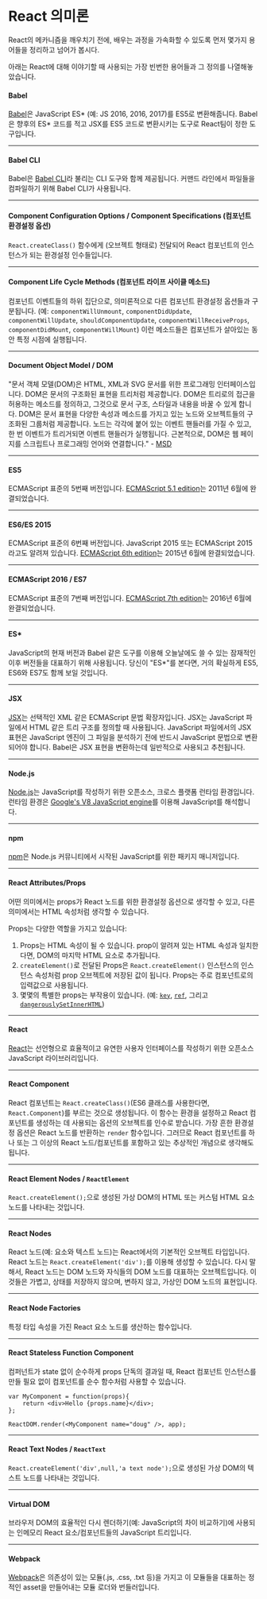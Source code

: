 # React 의미론

React의 메카니즘을 깨우치기 전에, 배우는 과정을 가속화할 수 있도록 먼저 몇가지 용어들을 정리하고 넘어가 봅시다.

아래는 React에 대해 이야기할 때 사용되는 가장 빈번한 용어들과 그 정의를 나열해놓았습니다.

#### Babel
[Babel](https://babeljs.io/)은 JavaScript ES\* (예: JS 2016, 2016, 2017)를 ES5로 변환해줍니다. Babel은 향후의 ES* 코드를 적고 JSX를 ES5 코드로 변환시키는 도구로 React팀이 정한 도구입니다.

***

#### Babel CLI
Babel은 [Babel CLI](https://babeljs.io/docs/usage/cli/)라 불리는 CLI 도구와 함께 제공됩니다. 커맨드 라인에서 파일들을 컴파일하기 위해 Babel CLI가 사용됩니다.

***

#### Component Configuration Options / Component Specifications (컴포넌트 환경설정 옵션)
`React.createClass()` 함수에게 (오브젝트 형태로) 전달되어 React 컴포넌트의 인스턴스가 되는 환경설정 인수들입니다.

***

#### Component Life Cycle Methods (컴포넌트 라이프 사이클 메소드)
컴포넌트 이벤트들의 하위 집단으로, 의미론적으로 다른 컴포넌트 환경설정 옵션들과 구분됩니다. (예: `componentWillUnmount`, `componentDidUpdate`, `componentWillUpdate`, `shouldComponentUpdate`, `componentWillReceiveProps`, `componentDidMount`, `componentWillMount`) 이런 메소드들은 컴포넌트가 살아있는 동안 특정 시점에 실행됩니다.

***

#### Document Object Model / DOM
"문서 객체 모델(DOM)은 HTML, XML과 SVG 문서를 위한 프로그래밍 인터페이스입니다. DOM은 문서의 구조화된 표현을 트리처럼 제공합니다. DOM은 트리로의 접근을 허용하는 메소드를 정의하고, 그것으로 문서 구조, 스타일과 내용을 바꿀 수 있게 합니다. DOM은 문서 표현을 다양한 속성과 메소드를 가지고 있는 노드와 오브젝트들의 구조화된 그룹처럼 제공합니다. 노드는 각각에 붙어 있는 이벤트 핸들러를 가질 수 있고, 한 번 이벤트가 트리거되면 이벤트 핸들러가 실행됩니다. 근본적으로, DOM은 웹 페이지를 스크립트나 프로그래밍 언어와 연결합니다." - [MSD](https://developer.mozilla.org/en-US/docs/Web/API/Document_Object_Model)

***

#### ES5
ECMAScript 표준의 5번째 버전입니다. [ECMAScript 5.1 edition](https://www.ecma-international.org/ecma-262/5.1/)는 2011년 6월에 완결되었습니다.

***

#### ES6/ES 2015
ECMAScript 표준의 6번째 버전입니다. JavaScript 2015 또는 ECMAScript 2015라고도 알려져 있습니다. [ECMAScript 6th edition](http://www.ecma-international.org/ecma-262/6.0/index.html)는 2015년 6월에 완결되었습니다.

***

#### ECMAScript 2016 / ES7
ECMAScript 표준의 7번째 버전입니다. [ECMAScript 7th edition](http://www.ecma-international.org/ecma-262/7.0/index.html)는 2016년 6월에 완결되었습니다.

***

#### ES\*
JavaScript의 현재 버전과 Babel 같은 도구를 이용해 오늘날에도 쓸 수 있는 잠재적인 이후 버전들을 대표하기 위해 사용됩니다. 당신이 "ES*"를 본다면, 거의 확실하게 ES5, ES6와 ES7도 함께 보일 것입니다.

***

#### JSX
[JSX](https://jsx.github.io/)는 선택적인 XML 같은 ECMAScript 문법 확장자입니다. JSX는 JavaScript 파일에서 HTML 같은 트리 구조를 정의할 때 사용됩니다. JavaScript 파일에서의 JSX 표현은 JavaScript 엔진이 그 파일을 분석하기 전에 반드시 JavaScript 문법으로 변환되어야 합니다. Babel은 JSX 표현을 변환하는데 일반적으로 사용되고 추천됩니다.

***

#### Node.js
[Node.js](https://nodejs.org/)는 JavaScript를 작성하기 위한 오픈소스, 크로스 플랫폼 런타임 환경입니다. 런타임 환경은 [Google's V8 JavaScript engine](https://developers.google.com/v8/)를 이용해 JavaScript를 해석합니다.

***

#### npm
[npm](https://www.npmjs.com/)은 Node.js 커뮤니티에서 시작된 JavaScript를 위한 패키지 매니저입니다.

***

#### React Attributes/Props
어떤 의미에서는 props가 React 노드를 위한 환경설정 옵션으로 생각할 수 있고, 다른 의미에서는 HTML 속성처럼 생각할 수 있습니다.

Props는 다양한 역할을 가지고 있습니다:

1. Props는 HTML 속성이 될 수 있습니다. prop이 알려져 있는 HTML 속성과 일치한다면, DOM의 마지막 HTML 요소로 추가됩니다.
2. `createElement()`로 전달된 Props은 `React.createElement()` 인스턴스의 인스턴스 속성처럼 prop 오브젝트에 저장된 값이 됩니다. Props는 주로 컴포넌트로의 입력값으로 사용됩니다.
3. 몇몇의 특별한 props는 부작용이 있습니다. (예: [`key`](https://facebook.github.io/react/docs/multiple-components.html#dynamic-children), [`ref`](https://facebook.github.io/react/docs/more-about-refs.html), 그리고 [`dangerouslySetInnerHTML`](https://facebook.github.io/react/tips/dangerously-set-inner-html.html))

***

#### React
[React](https://facebook.github.io/react/)는 선언형으로 효율적이고 유연한 사용자 인터페이스를 작성하기 위한 오픈소스 JavaScript 라이브러리입니다.

***

#### React Component
React 컴포넌트는 `React.createClass()`(ES6 클래스를 사용한다면, `React.Component`)를 부르는 것으로 생성됩니다. 이 함수는 환경을 설정하고 React 컴포넌트를 생성하는 데 사용되는 옵션의 오브젝트를 인수로 받습니다. 가장 흔한 환경설정 옵션은 React 노드를 반환하는 `render` 함수입니다. 그러므로 React 컴포넌트를 하나 또는 그 이상의 React 노드/컴포넌트를 포함하고 있는 추상적인 개념으로 생각해도 됩니다.

***

#### React Element Nodes / `ReactElement`
`React.createElement();`으로 생성된 가상 DOM의 HTML 또는 커스텀 HTML 요소 노드를 나타내는 것입니다.

***

#### React Nodes
React 노드(예: 요소와 텍스트 노드)는 React에서의 기본적인 오브젝트 타입입니다. React 노드는 `React.createElement('div');`를 이용해 생성할 수 있습니다. 다시 말해서, React 노드는 DOM 노드와 자식들의 DOM 노드를 대표하는 오브젝트입니다. 이것들은 가볍고, 상태를 저장하지 않으며, 변하지 않고, 가상인 DOM 노드의 표현입니다.

***

#### React Node Factories
특정 타입 속성을 가진 React 요소 노드를 생산하는 함수입니다.

***

#### React Stateless Function Component
컴퍼넌트가 state 없이 순수하게 props 단독의 결과일 때, React 컴포넌트 인스턴스를 만들 필요 없이 컴포넌트를 순수 함수처럼 사용할 수 있습니다.

```
var MyComponent = function(props){
    return <div>Hello {props.name}</div>;
};

ReactDOM.render(<MyComponent name="doug" />, app);
```

***

#### React Text Nodes / `ReactText`
`React.createElement('div',null,'a text node');`으로 생성된 가상 DOM의 텍스트 노드를 나타내는 것입니다.

***

#### Virtual DOM
브라우저 DOM의 효율적인 다시 렌더하기(예: JavaScript의 차이 비교하기)에 사용되는 인메모리 React 요소/컴포넌트들의 JavaScript 트리입니다.

***

#### Webpack
[Webpack](https://webpack.github.io/)은 의존성이 있는 모듈(.js, .css, .txt 등)을 가지고 이 모듈들을 대표하는 정적인 asset을 만들어내는 모듈 로더와 번들러입니다.

